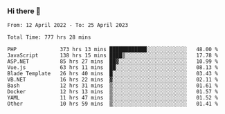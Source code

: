 ### Hi there 👋

<!--
**Quisui/Quisui** is a ✨ _special_ ✨ repository because its `README.md` (this file) appears on your GitHub profile.

Here are some ideas to get you started:

- 🔭 I’m currently working on ...
- 🌱 I’m currently learning ...
- 👯 I’m looking to collaborate on ...
- 🤔 I’m looking for help with ...
- 💬 Ask me about ...
- 📫 How to reach me: ...
- 😄 Pronouns: ...
- ⚡ Fun fact: ...
-->

<!--START_SECTION:waka-->

```text
From: 12 April 2022 - To: 25 April 2023

Total Time: 777 hrs 28 mins

PHP              373 hrs 13 mins ████████████░░░░░░░░░░░░░   48.00 %
JavaScript       138 hrs 15 mins ████▒░░░░░░░░░░░░░░░░░░░░   17.78 %
ASP.NET          85 hrs 27 mins  ██▓░░░░░░░░░░░░░░░░░░░░░░   10.99 %
Vue.js           63 hrs 11 mins  ██░░░░░░░░░░░░░░░░░░░░░░░   08.13 %
Blade Template   26 hrs 40 mins  █░░░░░░░░░░░░░░░░░░░░░░░░   03.43 %
VB.NET           16 hrs 22 mins  ▓░░░░░░░░░░░░░░░░░░░░░░░░   02.11 %
Bash             12 hrs 31 mins  ▒░░░░░░░░░░░░░░░░░░░░░░░░   01.61 %
Docker           12 hrs 13 mins  ▒░░░░░░░░░░░░░░░░░░░░░░░░   01.57 %
YAML             11 hrs 47 mins  ▒░░░░░░░░░░░░░░░░░░░░░░░░   01.52 %
Other            10 hrs 59 mins  ▒░░░░░░░░░░░░░░░░░░░░░░░░   01.41 %
```

<!--END_SECTION:waka-->
